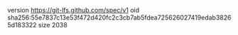 version https://git-lfs.github.com/spec/v1
oid sha256:55e7837c13e53f472d420fc2c3cb7ab5fdea725626027419edab38265d183322
size 2038
